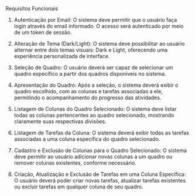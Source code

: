 Requisitos Funcionais

1. Autenticação por Email: O sistema deve permitir que o usuário faça login através do email informado. O acesso será autenticado por meio de um token de sessão.



2. Alteração de Tema (Dark/Light): O sistema deve possibilitar ao usuário alternar entre dois temas visuais: Dark e Light, oferecendo uma experiência personalizada de interface.



3. Seleção de Quadro: O usuário deverá ser capaz de selecionar um quadro específico a partir dos quadros disponíveis no sistema.



4. Apresentação do Quadro: Após a seleção, o sistema deverá exibir o quadro escolhido, com as colunas e tarefas associadas a ele, permitindo o acompanhamento do progresso das atividades.



5. Listagem de Colunas do Quadro Selecionado: O sistema deve listar todas as colunas pertencentes ao quadro selecionado, mostrando claramente suas respectivas divisões.



6. Listagem de Tarefas da Coluna: O sistema deverá exibir todas as tarefas associadas a uma coluna específica do quadro selecionado.



7. Cadastro e Exclusão de Colunas para o Quadro Selecionado: O sistema deve permitir ao usuário adicionar novas colunas a um quadro ou remover colunas existentes, conforme necessário.



8. Criação, Atualização e Exclusão de Tarefas em uma Coluna Específica: O usuário deverá poder criar novas tarefas, atualizar tarefas existentes ou excluir tarefas em qualquer coluna de seu quadro.

